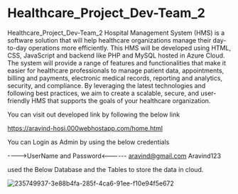 # Healthcare_Project_Dev-Team_2 

Healthcare_Project_Dev-Team_2
Hospital Management System (HMS) is a software solution that will help healthcare organizations manage their day-to-day operations more efficiently. This HMS will be developed using HTML, CSS, JavaScript and backend like PHP and MySQL hosted in Azure Cloud. The system will provide a range of features and functionalities that make it easier for healthcare professionals to manage patient data, appointments, billing and payments, electronic medical records, reporting and analytics, security, and compliance. By leveraging the latest technologies and following best practices, we aim to create a scalable, secure, and user-friendly HMS that supports the goals of your healthcare organization.

You can visit out developed link by following the below link

https://aravind-hosi.000webhostapp.com/home.html

You can Login as Admin by using the below credentials

---->UserName and Password<------ aravind@gmail.com Aravind123

used the Below Database and the Tables to store the data in cloud.

![235749937-3e88b4fa-285f-4ca6-91ee-f10e94f5e672](https://user-images.githubusercontent.com/123425614/236074117-a4b22c6b-17b8-4309-8618-c136d001f1fc.jpeg)
